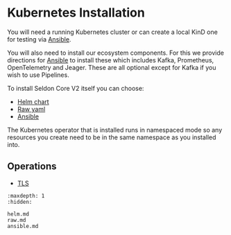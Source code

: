 # Kubernetes Installation

You will need a running Kubernetes cluster or can create a local KinD one for testing via [Ansible](ansible.md).

You will also need to install our ecosystem components. For this we provide directions for [Ansible](ansible.md) to install these which includes Kafka, Prometheus, OpenTelemetry and Jeager. These are all optional except for Kafka if you wish to use Pipelines.

To install Seldon Core V2 itself you can choose:

 * [Helm chart](helm.md)
 * [Raw yaml](raw.md)
 * [Ansible](ansible.md)
 
The Kubernetes operator that is installed runs in namespaced mode so any resources you create need to be in the same namespace as you installed into.

## Operations

 * [TLS](tls.md)

```{toctree}
:maxdepth: 1
:hidden:

helm.md
raw.md
ansible.md
```
